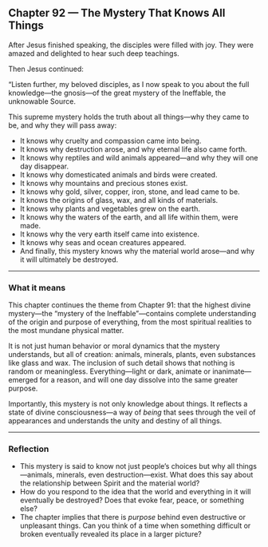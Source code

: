 ## Chapter 92 — The Mystery That Knows All Things

After Jesus finished speaking, the disciples were filled with joy. They were amazed and delighted to hear such deep teachings.

Then Jesus continued:

“Listen further, my beloved disciples, as I now speak to you about the full knowledge—the gnosis—of the great mystery of the Ineffable, the unknowable Source.

This supreme mystery holds the truth about all things—why they came to be, and why they will pass away:

* It knows why cruelty and compassion came into being.
* It knows why destruction arose, and why eternal life also came forth.
* It knows why reptiles and wild animals appeared—and why they will one day disappear.
* It knows why domesticated animals and birds were created.
* It knows why mountains and precious stones exist.
* It knows why gold, silver, copper, iron, stone, and lead came to be.
* It knows the origins of glass, wax, and all kinds of materials.
* It knows why plants and vegetables grew on the earth.
* It knows why the waters of the earth, and all life within them, were made.
* It knows why the very earth itself came into existence.
* It knows why seas and ocean creatures appeared.
* And finally, this mystery knows why the material world arose—and why it will ultimately be destroyed.

---

### What it means

This chapter continues the theme from Chapter 91: that the highest divine mystery—the “mystery of the Ineffable”—contains complete understanding of the origin and purpose of everything, from the most spiritual realities to the most mundane physical matter.

It is not just human behavior or moral dynamics that the mystery understands, but all of creation: animals, minerals, plants, even substances like glass and wax. The inclusion of such detail shows that nothing is random or meaningless. Everything—light or dark, animate or inanimate—emerged for a reason, and will one day dissolve into the same greater purpose.

Importantly, this mystery is not only knowledge about things. It reflects a state of divine consciousness—a way of *being* that sees through the veil of appearances and understands the unity and destiny of all things.

---

### Reflection

* This mystery is said to know not just people’s choices but why all things—animals, minerals, even destruction—exist. What does this say about the relationship between Spirit and the material world?
* How do you respond to the idea that the world and everything in it will eventually be destroyed? Does that evoke fear, peace, or something else?
* The chapter implies that there is *purpose* behind even destructive or unpleasant things. Can you think of a time when something difficult or broken eventually revealed its place in a larger picture?

